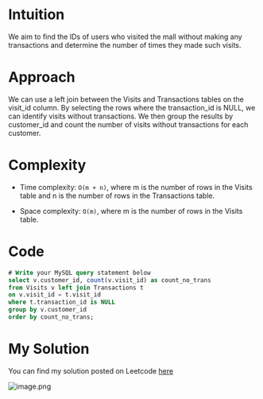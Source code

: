 # Intuition
We aim to find the IDs of users who visited the mall without making any transactions and determine the number of times they made such visits.

# Approach
We can use a left join between the Visits and Transactions tables on the visit_id column. By selecting the rows where the transaction_id is NULL, we can identify visits without transactions. We then group the results by customer_id and count the number of visits without transactions for each customer.

# Complexity
- Time complexity: `O(m + n)`, where m is the number of rows in the Visits table and n is the number of rows in the Transactions table.

- Space complexity: `O(m)`, where m is the number of rows in the Visits table.

# Code
```sql
# Write your MySQL query statement below
select v.customer_id, count(v.visit_id) as count_no_trans
from Visits v left join Transactions t
on v.visit_id = t.visit_id
where t.transaction_id is NULL
group by v.customer_id
order by count_no_trans;
```
# My Solution
You can find my solution posted on Leetcode [here](https://leetcode.com/problems/customer-who-visited-but-did-not-make-any-transactions/solutions/4975417/simple-solution)

![image.png](https://assets.leetcode.com/users/images/feed78b5-0479-46d9-aad4-631491ee2b60_1712283252.6718464.png)
